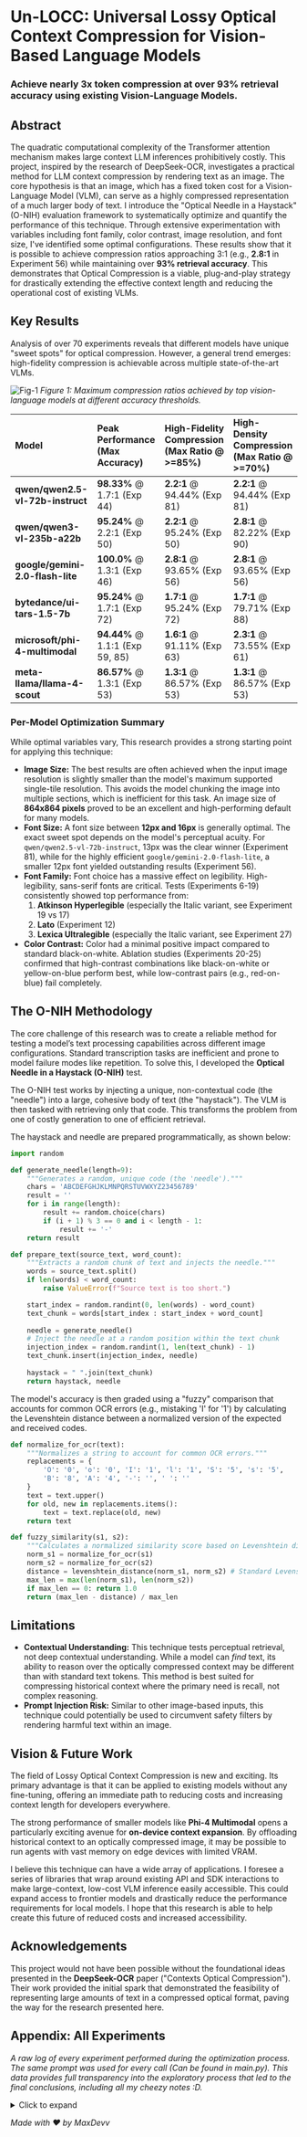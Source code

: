 # Un-LOCC: Universal Lossy Optical Context Compression for Vision-Based Language Models

### Achieve nearly 3x token compression at over 93% retrieval accuracy using existing Vision-Language Models.

## Abstract

The quadratic computational complexity of the Transformer attention mechanism makes large context LLM inferences prohibitively costly. This project, inspired by the research of DeepSeek-OCR, investigates a practical method for LLM context compression by rendering text as an image. The core hypothesis is that an image, which has a fixed token cost for a Vision-Language Model (VLM), can serve as a highly compressed representation of a much larger body of text. I introduce the "Optical Needle in a Haystack" (O-NIH) evaluation framework to systematically optimize and quantify the performance of this technique. Through extensive experimentation with variables including font family, color contrast, image resolution, and font size, I've identified some optimal configurations. These results show that it is possible to achieve compression ratios approaching 3:1 (e.g., **2.8:1** in Experiment 56) while maintaining over **93% retrieval accuracy**. This demonstrates that Optical Compression is a viable, plug-and-play strategy for drastically extending the effective context length and reducing the operational cost of existing VLMs.

## Key Results

Analysis of over 70 experiments reveals that different models have unique "sweet spots" for optical compression. However, a general trend emerges: high-fidelity compression is achievable across multiple state-of-the-art VLMs.


![Fig-1](fig-1.png)
_Figure 1: Maximum compression ratios achieved by top vision-language models at different accuracy thresholds._






| Model                             | Peak Performance<br/>(Max Accuracy) | High-Fidelity Compression<br/>(Max Ratio @ >=85%) | High-Density Compression<br/>(Max Ratio @ >=70%) |
| :-------------------------------- | :--------------------------------- | :----------------------------------------------- | :----------------------------------------------- |
| **qwen/qwen2.5-vl-72b-instruct**  | **98.33%** @ 1.7:1 (Exp 44)        | **2.2:1** @ 94.44% (Exp 81)                      | **2.2:1** @ 94.44% (Exp 81)                      |
| **qwen/qwen3-vl-235b-a22b**       | **95.24%** @ 2.2:1 (Exp 50)        | **2.2:1** @ 95.24% (Exp 50)                      | **2.8:1** @ 82.22% (Exp 90)                      |
| **google/gemini-2.0-flash-lite**  | **100.0%** @ 1.3:1 (Exp 46)        | **2.8:1** @ 93.65% (Exp 56)                      | **2.8:1** @ 93.65% (Exp 56)                      |
| **bytedance/ui-tars-1.5-7b**      | **95.24%** @ 1.7:1 (Exp 72)        | **1.7:1** @ 95.24% (Exp 72)                      | **1.7:1** @ 79.71% (Exp 88)                      |
| **microsoft/phi-4-multimodal**    | **94.44%** @ 1.1:1 (Exp 59, 85)    | **1.6:1** @ 91.11% (Exp 63)                      | **2.3:1** @ 73.55% (Exp 61)                      |
| **meta-llama/llama-4-scout**      | **86.57%** @ 1.3:1 (Exp 53)        | **1.3:1** @ 86.57% (Exp 53)                      | **1.3:1** @ 86.57% (Exp 53)                      |


### Per-Model Optimization Summary

While optimal variables vary, This research provides a strong starting point for applying this technique:

-   **Image Size:** The best results are often achieved when the input image resolution is slightly smaller than the model's maximum supported single-tile resolution. This avoids the model chunking the image into multiple sections, which is inefficient for this task. An image size of **864x864 pixels** proved to be an excellent and high-performing default for many models.
-   **Font Size:** A font size between **12px and 16px** is generally optimal. The exact sweet spot depends on the model's perceptual acuity. For `qwen/qwen2.5-vl-72b-instruct`, 13px was the clear winner (Experiment 81), while for the highly efficient `google/gemini-2.0-flash-lite`, a smaller 12px font yielded outstanding results (Experiment 56).
-   **Font Family:** Font choice has a massive effect on legibility. High-legibility, sans-serif fonts are critical. Tests (Experiments 6-19) consistently showed top performance from:
    1.  **Atkinson Hyperlegible** (especially the Italic variant, see Experiment 19 vs 17)
    2.  **Lato** (Experiment 12)
    3.  **Lexica Ultralegible** (especially the Italic variant, see Experiment 27)
-   **Color Contrast:** Color had a minimal positive impact compared to standard black-on-white. Ablation studies (Experiments 20-25) confirmed that high-contrast combinations like black-on-white or yellow-on-blue perform best, while low-contrast pairs (e.g., red-on-blue) fail completely.

## The O-NIH Methodology

The core challenge of this research was to create a reliable method for testing a model’s text processing capabilities across different image configurations. Standard transcription tasks are inefficient and prone to model failure modes like repetition. To solve this, I developed the **Optical Needle in a Haystack (O-NIH)** test.

The O-NIH test works by injecting a unique, non-contextual code (the "needle") into a large, cohesive body of text (the "haystack"). The VLM is then tasked with retrieving only that code. This transforms the problem from one of costly generation to one of efficient retrieval.

The haystack and needle are prepared programmatically, as shown below:

```python
import random

def generate_needle(length=9):
    """Generates a random, unique code (the 'needle')."""
    chars = 'ABCDEFGHJKLMNPQRSTUVWXYZ23456789'
    result = ''
    for i in range(length):
        result += random.choice(chars)
        if (i + 1) % 3 == 0 and i < length - 1:
            result += '-'
    return result

def prepare_text(source_text, word_count):
    """Extracts a random chunk of text and injects the needle."""
    words = source_text.split()
    if len(words) < word_count:
        raise ValueError(f"Source text is too short.")

    start_index = random.randint(0, len(words) - word_count)
    text_chunk = words[start_index : start_index + word_count]
    
    needle = generate_needle()
    # Inject the needle at a random position within the text chunk
    injection_index = random.randint(1, len(text_chunk) - 1)
    text_chunk.insert(injection_index, needle)
    
    haystack = " ".join(text_chunk)
    return haystack, needle
```

The model's accuracy is then graded using a "fuzzy" comparison that accounts for common OCR errors (e.g., mistaking 'I' for '1') by calculating the Levenshtein distance between a normalized version of the expected and received codes.

```python
def normalize_for_ocr(text):
    """Normalizes a string to account for common OCR errors."""
    replacements = {
        'O': '0', 'o': '0', 'I': '1', 'l': '1', 'S': '5', 's': '5',
        'B': '8', 'A': '4', '-': '', ' ': ''
    }
    text = text.upper()
    for old, new in replacements.items():
        text = text.replace(old, new)
    return text

def fuzzy_similarity(s1, s2):
    """Calculates a normalized similarity score based on Levenshtein distance."""
    norm_s1 = normalize_for_ocr(s1)
    norm_s2 = normalize_for_ocr(s2)
    distance = levenshtein_distance(norm_s1, norm_s2) # Standard Levenshtein implementation
    max_len = max(len(norm_s1), len(norm_s2))
    if max_len == 0: return 1.0
    return (max_len - distance) / max_len
```

## Limitations

-   **Contextual Understanding:** This technique tests perceptual retrieval, not deep contextual understanding. While a model can *find* text, its ability to reason over the optically compressed context may be different than with standard text tokens. This method is best suited for compressing historical context where the primary need is recall, not complex reasoning.
-   **Prompt Injection Risk:** Similar to other image-based inputs, this technique could potentially be used to circumvent safety filters by rendering harmful text within an image.

## Vision & Future Work

The field of Lossy Optical Context Compression is new and exciting. Its primary advantage is that it can be applied to existing models without any fine-tuning, offering an immediate path to reducing costs and increasing context length for developers everywhere.

The strong performance of smaller models like **Phi-4 Multimodal** opens a particularly exciting avenue for **on-device context expansion**. By offloading historical context to an optically compressed image, it may be possible to run agents with vast memory on edge devices with limited VRAM.

I believe this technique can have a wide array of applications. I foresee a series of libraries that wrap around existing API and SDK interactions to make large-context, low-cost VLM inference easily accessible. This could expand access to frontier models and drastically reduce the performance requirements for local models. I hope that this research is able to help create this future of reduced costs and increased accessibility.

## Acknowledgements

This project would not have been possible without the foundational ideas presented in the **DeepSeek-OCR** paper ("Contexts Optical Compression"). Their work provided the initial spark that demonstrated the feasibility of representing large amounts of text in a compressed optical format, paving the way for the research presented here.


## Appendix: All Experiments

*A raw log of every experiment performed during the optimization process. The same prompt was used for every call (Can be found in main.py). This data provides full transparency into the exploratory process that led to the final conclusions, including all my cheezy notes :D.*
<details>
  <summary>Click to expand</summary>

**Experiment 1:**
- Input:
    - Image: 768x768px, 317 Image Tokens, Consisting of 200 words ≈ 267 text tokens
    - Model: google/gemma-3-4b-it
    - Font: Verdana.ttf
- Results:
    - Token Compression Ratio: 0.8:1 Image Tokens -> Text Token
    - An average of 52.38% Accuracy Over 7 Trials

**Experiment 2:**
- Input:
    - Image: 768x768px, 869 Image Tokens, Consisting of 1000 words ≈ 1333 text tokens
    - Model: mistralai/mistral-small-3.1-24b-instruct
    - Font: Verdana.ttf
- Results:
    - Token Compression Ratio: 1.5:1 Image Tokens -> Text Token
    - An average of 80.95% Accuracy Over 7 Trials

**Experiment 3:**
- Input:
    - Image: 768x768px, 869 Image Tokens, Consisting of 5000 words ≈ 6667 text tokens
    - Model: mistralai/mistral-small-3.1-24b-instruct
    - Font: Verdana.ttf
- Results:
    - Token Compression Ratio: 7.7:1 Image Tokens -> Text Token
    - An average of 30.94% Accuracy Over 12 Trials

**Experiment 4:**
- Input:
    - Image: 1540x1540px, 2665 Image Tokens, Consisting of 5000 words ≈ 6667 text tokens
    - Model: qwen/qwen2.5-vl-72b-instruct
    - Font: Verdana.ttf
- Results:
    - Token Compression Ratio: 2.5:1 Image Tokens -> Text Token
    - An average of 36.89% Accuracy Over 25 Trials

**Experiment 5:**
- Input:
    - Image: 1024x1024px, 1439 Image Tokens, Consisting of 3000 words ≈ 4000 text tokens
    - Model: qwen/qwen2.5-vl-72b-instruct
    - Font: Verdana.ttf
- Results:
    - Token Compression Ratio: 2.8:1 Image Tokens -> Text Token
    - An average of 34.56% Accuracy Over 10 Trials

**Experiment 6:**
- Input:
    - Image: 324x324px, 214 Image Tokens, Consisting of 500 words ≈ 667 text tokens
    - Model: qwen/qwen2.5-vl-72b-instruct
    - Font: AtkinsonHyperlegible-Regular.ttf
- Results:
    - Token Compression Ratio: 3.1:1 Image Tokens -> Text Token
    - An average of 40.17% Accuracy Over 13 Trials

**Experiment 7:**
- Input:
    - Image: 324x324px, 214 Image Tokens, Consisting of 500 words ≈ 667 text tokens
    - Model: qwen/qwen2.5-vl-72b-instruct
    - Font: AtkinsonHyperlegible-Italic.ttf
- Results:
    - Token Compression Ratio: 3.1:1 Image Tokens -> Text Token
    - An average of 44.61% Accuracy Over 20 Trials

**Experiment 8:**
- Input:
    - Image: 324x324px, 214 Image Tokens, Consisting of 500 words ≈ 667 text tokens
    - Model: qwen/qwen2.5-vl-72b-instruct
    - Font: AtkinsonHyperlegible-BoldItalic.ttf
- Results:
    - Token Compression Ratio: 3.1:1 Image Tokens -> Text Token
    - An average of 24.44% Accuracy Over 10 Trials

**Experiment 9:**
- Input:
    - Image: 324x324px, 214 Image Tokens, Consisting of 500 words ≈ 667 text tokens
    - Model: qwen/qwen2.5-vl-72b-instruct
    - Font: Inter-Italic-VariableFont_opsz,wght.ttf
- Results:
    - Token Compression Ratio: 3.1:1 Image Tokens -> Text Token
    - An average of 26.45% Accuracy Over 10 Trials

**Experiment 10:**
- Input:
    - Image: 324x324px, 214 Image Tokens, Consisting of 500 words ≈ 667 text tokens
    - Model: qwen/qwen2.5-vl-72b-instruct
    - Font: NotoSans-VariableFont_wdth,wght.ttf
- Results:
    - Token Compression Ratio: 3.1:1 Image Tokens -> Text Token
    - An average of 5.55% Accuracy Over 10 Trials

**Experiment 11:**
- Input:
    - Image: 324x324px, 214 Image Tokens, Consisting of 500 words ≈ 667 text tokens
    - Model: qwen/qwen2.5-vl-72b-instruct
    - Font: NotoSans-Regular.ttf
- Results:
    - Token Compression Ratio: 3.1:1 Image Tokens -> Text Token
    - An average of 4.44% Accuracy Over 10 Trials

**Experiment 12:**
- Input:
    - Image: 324x324px, 214 Image Tokens, Consisting of 500 words ≈ 667 text tokens
    - Model: qwen/qwen2.5-vl-72b-instruct
    - Font: Lato-Regular.ttf
- Results:
    - Token Compression Ratio: 3.1:1 Image Tokens -> Text Token
    - An average of 47.78% Accuracy Over 10 Trials

**Experiment 13:**
- Input:
    - Image: 324x324px, 214 Image Tokens, Consisting of 500 words ≈ 667 text tokens
    - Model: qwen/qwen2.5-vl-72b-instruct
    - Font: Lato-LightItalic.ttf
- Results:
    - Token Compression Ratio: 3.1:1 Image Tokens -> Text Token
    - An average of 20.0% Accuracy Over 10 Trials

**Experiment 14:**
- Input:
    - Image: 324x324px, 214 Image Tokens, Consisting of 500 words ≈ 667 text tokens
    - Model: qwen/qwen2.5-vl-72b-instruct
    - Font: Lato-Italic.ttf
- Results:
    - Token Compression Ratio: 3.1:1 Image Tokens -> Text Token
    - An average of 31.11% Accuracy Over 10 Trials

**Experiment 15:**
- Input:
    - Image: 324x324px, 214 Image Tokens, Consisting of 500 words ≈ 667 text tokens
    - Model: qwen/qwen2.5-vl-72b-instruct
    - Font: Roboto-Regular.ttf
- Results:
    - Token Compression Ratio: 3.1:1 Image Tokens -> Text Token
    - An average of 9.51% Accuracy Over 10 Trials

**Experiment 16:**
- Input:
    - Image: 324x324px, 214 Image Tokens, Consisting of 500 words ≈ 667 text tokens
    - Model: qwen/qwen2.5-vl-72b-instruct
    - Font: Lato-Regular.ttf
- Results:
    - Token Compression Ratio: 3.1:1 Image Tokens -> Text Token
    - An average of 35.42% Accuracy Over 16 Trials
- Notes:
    - "{exp[0][-2]}" 

**Experiment 17:**
- Input:
    - Image: 324x324px, 214 Image Tokens, Consisting of 500 words ≈ 667 text tokens
    - Model: qwen/qwen2.5-vl-72b-instruct
    - Font: AtkinsonHyperlegible-Regular.ttf
- Results:
    - Token Compression Ratio: 3.1:1 Image Tokens -> Text Token
    - An average of 23.61% Accuracy Over 16 Trials
- Notes:
    - "{exp[0][-2]}" 

**Experiment 18:**
- Input:
    - Image: 324x324px, 214 Image Tokens, Consisting of 500 words ≈ 667 text tokens
    - Model: qwen/qwen2.5-vl-72b-instruct
    - Font: Lato-Regular.ttf
- Results:
    - Token Compression Ratio: 3.1:1 Image Tokens -> Text Token
    - An average of 20.11% Accuracy Over 30 Trials
- Notes:
    - "{exp[0][-2]}" 

**Experiment 19:**
- Input:
    - Image: 324x324px, 214 Image Tokens, Consisting of 500 words ≈ 667 text tokens
    - Model: qwen/qwen2.5-vl-72b-instruct
    - Font: AtkinsonHyperlegible-Italic.ttf
- Results:
    - Token Compression Ratio: 3.1:1 Image Tokens -> Text Token
    - An average of 30.91% Accuracy Over 69 Trials
- Notes:
    - "{exp[0][-2]}" 

**Experiment 20:**
- Input:
    - Image: 324x324px, 214 Image Tokens, Consisting of 500 words ≈ 667 text tokens
    - Model: qwen/qwen2.5-vl-72b-instruct
    - Font: Roboto-Regular.ttf
- Results:
    - Token Compression Ratio: 3.1:1 Image Tokens -> Text Token
    - An average of 15.56% Accuracy Over 10 Trials
- Notes:
    - "{exp[0][-2]}" 

**Experiment 21:**
- Input:
    - Image: 324x324px, 214 Image Tokens, Consisting of 500 words ≈ 667 text tokens
    - Model: qwen/qwen2.5-vl-72b-instruct
    - Font: AtkinsonHyperlegible-Italic.ttf
- Results:
    - Token Compression Ratio: 3.1:1 Image Tokens -> Text Token
    - An average of 24.45% Accuracy Over 10 Trials
- Notes:
    - "{exp[0][-2]}" 

**Experiment 22:**
- Input:
    - Image: 324x324px, 214 Image Tokens, Consisting of 500 words ≈ 667 text tokens
    - Model: qwen/qwen2.5-vl-72b-instruct
    - Font: AtkinsonHyperlegible-Italic.ttf
- Results:
    - Token Compression Ratio: 3.1:1 Image Tokens -> Text Token
    - An average of 5.55% Accuracy Over 10 Trials
- Notes:
    - "{exp[0][-2]}" 

**Experiment 23:**
- Input:
    - Image: 324x324px, 214 Image Tokens, Consisting of 500 words ≈ 667 text tokens
    - Model: qwen/qwen2.5-vl-72b-instruct
    - Font: AtkinsonHyperlegible-Italic.ttf
- Results:
    - Token Compression Ratio: 3.1:1 Image Tokens -> Text Token
    - An average of 5.55% Accuracy Over 10 Trials
- Notes:
    - "{exp[0][-2]}" 

**Experiment 24:**
- Input:
    - Image: 324x324px, 214 Image Tokens, Consisting of 500 words ≈ 667 text tokens
    - Model: qwen/qwen2.5-vl-72b-instruct
    - Font: AtkinsonHyperlegible-Italic.ttf
- Results:
    - Token Compression Ratio: 3.1:1 Image Tokens -> Text Token
    - An average of 20.0% Accuracy Over 25 Trials
- Notes:
    - "{exp[0][-2]}" 

**Experiment 25:**
- Input:
    - Image: 324x324px, 214 Image Tokens, Consisting of 500 words ≈ 667 text tokens
    - Model: qwen/qwen2.5-vl-72b-instruct
    - Font: AtkinsonHyperlegible-Italic.ttf
- Results:
    - Token Compression Ratio: 3.1:1 Image Tokens -> Text Token
    - An average of 13.16% Accuracy Over 10 Trials
- Notes:
    - "{exp[0][-2]}" 

**Experiment 26:**
- Input:
    - Image: 324x324px, 214 Image Tokens, Consisting of 500 words ≈ 667 text tokens
    - Model: qwen/qwen2.5-vl-72b-instruct
    - Font: LexicaUltralegible-Regular.ttf
- Results:
    - Token Compression Ratio: 3.1:1 Image Tokens -> Text Token
    - An average of 22.96% Accuracy Over 15 Trials
- Notes:
    - "{exp[0][-2]}" 

**Experiment 27:**
- Input:
    - Image: 324x324px, 214 Image Tokens, Consisting of 500 words ≈ 667 text tokens
    - Model: qwen/qwen2.5-vl-72b-instruct
    - Font: LexicaUltralegible-Italic.ttf
- Results:
    - Token Compression Ratio: 3.1:1 Image Tokens -> Text Token
    - An average of 43.85% Accuracy Over 15 Trials
- Notes:
    - "{exp[0][-2]}" 

**Experiment 28:**
- Input:
    - Image: 324x324px, 214 Image Tokens, Consisting of 500 words ≈ 667 text tokens
    - Model: qwen/qwen2.5-vl-72b-instruct
    - Font: LexicaUltralegible-Italic.ttf
- Results:
    - Token Compression Ratio: 3.1:1 Image Tokens -> Text Token
    - An average of 34.47% Accuracy Over 39 Trials
- Notes:
    - "{exp[0][-2]}" 

**Experiment 29:**
- Input:
    - Image: 700x700px, 695 Image Tokens, Consisting of 1000 words ≈ 1333 text tokens
    - Model: qwen/qwen2.5-vl-72b-instruct
    - Font: AtkinsonHyperlegible-Italic.ttf
- Results:
    - Token Compression Ratio: 1.9:1 Image Tokens -> Text Token
    - An average of 77.71% Accuracy Over 15 Trials

**Experiment 30:**
- Input:
    - Image: 700x700px, 695 Image Tokens, Consisting of 1200 words ≈ 1600 text tokens
    - Model: qwen/qwen2.5-vl-72b-instruct
    - Font: AtkinsonHyperlegible-Italic.ttf
- Results:
    - Token Compression Ratio: 2.3:1 Image Tokens -> Text Token
    - An average of 51.85% Accuracy Over 15 Trials
- Notes:
    - "{exp[0][-2]}" 

**Experiment 31:**
- Input:
    - Image: 700x14px, 1597 Image Tokens, Consisting of 40 words ≈ 53 text tokens
    - Model: qwen/qwen2.5-vl-72b-instruct
    - Font: AtkinsonHyperlegible-Italic.ttf
- Results:
    - Token Compression Ratio: 0.0:1 Image Tokens -> Text Token
    - An average of 0.0% Accuracy Over 8 Trials
- Notes:
    - "{exp[0][-2]}" 

**Experiment 32:**
- Input:
    - Image: 400x400px, 266 Image Tokens, Consisting of 400 words ≈ 533 text tokens
    - Model: qwen/qwen2.5-vl-72b-instruct
    - Font: AtkinsonHyperlegible-Italic.ttf
- Results:
    - Token Compression Ratio: 2.0:1 Image Tokens -> Text Token
    - An average of 80.93% Accuracy Over 15 Trials
- Notes:
    - "{exp[0][-2]}" 

**Experiment 33:**
- Input:
    - Image: 1000x1000px, 1366 Image Tokens, Consisting of 1250 words ≈ 1667 text tokens
    - Model: qwen/qwen2.5-vl-72b-instruct
    - Font: AtkinsonHyperlegible-Italic.ttf
- Results:
    - Token Compression Ratio: 1.2:1 Image Tokens -> Text Token
    - An average of 97.04% Accuracy Over 15 Trials
- Notes:
    - "{exp[0][-2]}" 

**Experiment 34:**
- Input:
    - Image: 1000x1000px, 1366 Image Tokens, Consisting of 1400 words ≈ 1867 text tokens
    - Model: qwen/qwen2.5-vl-72b-instruct
    - Font: AtkinsonHyperlegible-Italic.ttf
- Results:
    - Token Compression Ratio: 1.4:1 Image Tokens -> Text Token
    - An average of 99.26% Accuracy Over 15 Trials
- Notes:
    - "{exp[0][-2]}" 

**Experiment 35:**
- Input:
    - Image: 1000x1000px, 1366 Image Tokens, Consisting of 1800 words ≈ 2400 text tokens
    - Model: qwen/qwen2.5-vl-72b-instruct
    - Font: AtkinsonHyperlegible-Italic.ttf
- Results:
    - Token Compression Ratio: 1.8:1 Image Tokens -> Text Token
    - An average of 96.3% Accuracy Over 15 Trials
- Notes:
    - "{exp[0][-2]}" 

**Experiment 36:**
- Input:
    - Image: 1000x1000px, 1366 Image Tokens, Consisting of 2500 words ≈ 3333 text tokens
    - Model: qwen/qwen2.5-vl-72b-instruct
    - Font: AtkinsonHyperlegible-Italic.ttf
- Results:
    - Token Compression Ratio: 2.4:1 Image Tokens -> Text Token
    - An average of 66.67% Accuracy Over 15 Trials
- Notes:
    - "{exp[0][-2]}" 

**Experiment 37:**
- Input:
    - Image: 1500x1500px, 2986 Image Tokens, Consisting of 5000 words ≈ 6667 text tokens
    - Model: qwen/qwen2.5-vl-72b-instruct
    - Font: AtkinsonHyperlegible-Italic.ttf
- Results:
    - Token Compression Ratio: 2.2:1 Image Tokens -> Text Token
    - An average of 62.22% Accuracy Over 15 Trials

**Experiment 38:**
- Input:
    - Image: 1500x1500px, 2671 Image Tokens, Consisting of 4000 words ≈ 5333 text tokens
    - Model: qwen/qwen2.5-vl-72b-instruct
    - Font: AtkinsonHyperlegible-Italic.ttf
- Results:
    - Token Compression Ratio: 2.0:1 Image Tokens -> Text Token
    - An average of 78.52% Accuracy Over 15 Trials

**Experiment 39:**
- Input:
    - Image: 1500x1500px, 2671 Image Tokens, Consisting of 3500 words ≈ 4667 text tokens
    - Model: qwen/qwen2.5-vl-72b-instruct
    - Font: AtkinsonHyperlegible-Italic.ttf
- Results:
    - Token Compression Ratio: 1.7:1 Image Tokens -> Text Token
    - An average of 98.52% Accuracy Over 15 Trials

**Experiment 40:**
- Input:
    - Image: 858x855px, 1031 Image Tokens, Consisting of 1550 words ≈ 2067 text tokens
    - Model: qwen/qwen2.5-vl-72b-instruct
    - Font: AtkinsonHyperlegible-Italic.ttf
- Results:
    - Token Compression Ratio: 2.0:1 Image Tokens -> Text Token
    - An average of 79.26% Accuracy Over 15 Trials

**Experiment 41:**
- Input:
    - Image: 858x855px, 1031 Image Tokens, Consisting of 1750 words ≈ 2333 text tokens
    - Model: qwen/qwen2.5-vl-72b-instruct
    - Font: AtkinsonHyperlegible-Italic.ttf
- Results:
    - Token Compression Ratio: 2.3:1 Image Tokens -> Text Token
    - An average of 75.56% Accuracy Over 15 Trials

**Experiment 42:**
- Input:
    - Image: 858x855px, 1031 Image Tokens, Consisting of 1400 words ≈ 1867 text tokens
    - Model: qwen/qwen2.5-vl-72b-instruct
    - Font: AtkinsonHyperlegible-Italic.ttf
- Results:
    - Token Compression Ratio: 1.8:1 Image Tokens -> Text Token
    - An average of 79.26% Accuracy Over 15 Trials

**Experiment 43:**
- Input:
    - Image: 864x864px, 1031 Image Tokens, Consisting of 1654 words ≈ 2205 text tokens
    - Model: qwen/qwen2.5-vl-72b-instruct
    - Font: AtkinsonHyperlegible-Regular.ttf@14px
- Results:
    - Token Compression Ratio: 2.1:1 Image Tokens -> Text Token
    - An average of 75.87% Accuracy Over 35 Trials
- Notes:
    - "{exp[0][-2]}" 

**Experiment 44:**
- Input:
    - Image: 864x864px, 1031 Image Tokens, Consisting of 1322 words ≈ 1763 text tokens
    - Model: qwen/qwen2.5-vl-72b-instruct
    - Font: AtkinsonHyperlegible-Regular.ttf@15px
- Results:
    - Token Compression Ratio: 1.7:1 Image Tokens -> Text Token
    - An average of 98.33% Accuracy Over 20 Trials
- Notes:
    - "{exp[0][-2]}" 

**Experiment 45:**
- Input:
    - Image: 864x864px, 1339 Image Tokens, Consisting of 1654 words ≈ 2205 text tokens
    - Model: google/gemini-2.5-flash-lite
    - Font: AtkinsonHyperlegible-Regular.ttf@14px
- Results:
    - Token Compression Ratio: 1.6:1 Image Tokens -> Text Token
    - An average of 88.15% Accuracy Over 15 Trials
- Notes:
    - "{exp[0][-2]}" 

**Experiment 46:**
- Input:
    - Image: 864x864px, 1339 Image Tokens, Consisting of 1322 words ≈ 1763 text tokens
    - Model: google/gemini-2.5-flash-lite
    - Font: AtkinsonHyperlegible-Regular.ttf@15px
- Results:
    - Token Compression Ratio: 1.3:1 Image Tokens -> Text Token
    - An average of 100.0% Accuracy Over 15 Trials
- Notes:
    - "{exp[0][-2]}" 

**Experiment 47:**
- Input:
    - Image: 864x864px, 1031 Image Tokens, Consisting of 1654 words ≈ 2205 text tokens
    - Model: qwen/qwen2.5-vl-32b-instruct
    - Font: AtkinsonHyperlegible-Regular.ttf@14px
- Results:
    - Token Compression Ratio: 2.1:1 Image Tokens -> Text Token
    - An average of 54.29% Accuracy Over 15 Trials
- Notes:
    - "{exp[0][-2]}" 

**Experiment 48:**
- Input:
    - Image: 864x864px, 1031 Image Tokens, Consisting of 1322 words ≈ 1763 text tokens
    - Model: qwen/qwen2.5-vl-32b-instruct
    - Font: AtkinsonHyperlegible-Regular.ttf@15px
- Results:
    - Token Compression Ratio: 1.7:1 Image Tokens -> Text Token
    - An average of 84.07% Accuracy Over 15 Trials
- Notes:
    - "{exp[0][-2]}" 

**Experiment 49:**
- Input:
    - Image: 864x864px, 788 Image Tokens, Consisting of 1654 words ≈ 2205 text tokens
    - Model: qwen/qwen3-vl-235b-a22b-instruct
    - Font: AtkinsonHyperlegible-Regular.ttf@14px
- Results:
    - Token Compression Ratio: 2.8:1 Image Tokens -> Text Token
    - An average of 67.7% Accuracy Over 15 Trials
- Notes:
    - "{exp[0][-2]}" 

**Experiment 50:**
- Input:
    - Image: 864x864px, 788 Image Tokens, Consisting of 1322 words ≈ 1763 text tokens
    - Model: qwen/qwen3-vl-235b-a22b-instruct
    - Font: AtkinsonHyperlegible-Regular.ttf@15px
- Results:
    - Token Compression Ratio: 2.2:1 Image Tokens -> Text Token
    - An average of 95.24% Accuracy Over 14 Trials
- Notes:
    - "{exp[0][-2]}" 

**Experiment 51:**
- Input:
    - Image: 336x336px, 206 Image Tokens, Consisting of 205 words ≈ 273 text tokens
    - Model: meta-llama/llama-4-scout
    - Font: AtkinsonHyperlegible-Regular.ttf@14px
- Results:
    - Token Compression Ratio: 1.3:1 Image Tokens -> Text Token
    - An average of 79.17% Accuracy Over 8 Trials
- Notes:
    - "{exp[0][-2]}" 

**Experiment 52:**
- Input:
    - Image: 336x336px, 207 Image Tokens, Consisting of 205 words ≈ 273 text tokens
    - Model: meta-llama/llama-4-scout
    - Font: AtkinsonHyperlegible-Regular.ttf@14px
- Results:
    - Token Compression Ratio: 1.3:1 Image Tokens -> Text Token
    - An average of 58.92% Accuracy Over 7 Trials
- Notes:
    - "{exp[0][-2]}" 

**Experiment 53:**
- Input:
    - Image: 336x336px, 207 Image Tokens, Consisting of 205 words ≈ 273 text tokens
    - Model: meta-llama/llama-4-scout
    - Font: AtkinsonHyperlegible-Regular.ttf@14px
- Results:
    - Token Compression Ratio: 1.3:1 Image Tokens -> Text Token
    - An average of 86.57% Accuracy Over 15 Trials
- Notes:
    - "{exp[0][-2]}" 

**Experiment 54:**
- Input:
    - Image: 1024x1024px, 1339 Image Tokens, Consisting of 2225 words ≈ 2967 text tokens
    - Model: google/gemini-2.0-flash-lite-001
    - Font: AtkinsonHyperlegible-Regular.ttf@14px
- Results:
    - Token Compression Ratio: 2.2:1 Image Tokens -> Text Token
    - An average of 61.9% Accuracy Over 7 Trials
- Notes:
    - "{exp[0][-2]}" 

**Experiment 55:**
- Input:
    - Image: 1024x1024px, 1339 Image Tokens, Consisting of 2396 words ≈ 3195 text tokens
    - Model: google/gemini-2.0-flash-lite-001
    - Font: AtkinsonHyperlegible-Regular.ttf@13px
- Results:
    - Token Compression Ratio: 2.4:1 Image Tokens -> Text Token
    - An average of 85.71% Accuracy Over 7 Trials
- Notes:
    - "{exp[0][-2]}" 

**Experiment 56:**
- Input:
    - Image: 1024x1024px, 1339 Image Tokens, Consisting of 2813 words ≈ 3751 text tokens
    - Model: google/gemini-2.0-flash-lite-001
    - Font: AtkinsonHyperlegible-Regular.ttf@12px
- Results:
    - Token Compression Ratio: 2.8:1 Image Tokens -> Text Token
    - An average of 93.65% Accuracy Over 7 Trials
- Notes:
    - "{exp[0][-2]}" 

**Experiment 57:**
- Input:
    - Image: 1024x1024px, 1339 Image Tokens, Consisting of 4145 words ≈ 5527 text tokens
    - Model: google/gemini-2.0-flash-lite-001
    - Font: AtkinsonHyperlegible-Regular.ttf@10px
- Results:
    - Token Compression Ratio: 4.1:1 Image Tokens -> Text Token
    - An average of 30.16% Accuracy Over 7 Trials
- Notes:
    - "{exp[0][-2]}" 

**Experiment 58:**
- Input:
    - Image: 1024x1024px, 1339 Image Tokens, Consisting of 3372 words ≈ 4496 text tokens
    - Model: google/gemini-2.0-flash-lite-001
    - Font: AtkinsonHyperlegible-Regular.ttf@11px
- Results:
    - Token Compression Ratio: 3.4:1 Image Tokens -> Text Token
    - An average of 25.4% Accuracy Over 7 Trials
- Notes:
    - "{exp[0][-2]}" 

**Experiment 59:**
- Input:
    - Image: 448x448px, 317 Image Tokens, Consisting of 271 words ≈ 361 text tokens
    - Model: microsoft/phi-4-multimodal-instruct
    - Font: AtkinsonHyperlegible-Regular.ttf@15px
- Results:
    - Token Compression Ratio: 1.1:1 Image Tokens -> Text Token
    - An average of 94.44% Accuracy Over 10 Trials
- Notes:
    - "{exp[0][-2]}" 

**Experiment 60:**
- Input:
    - Image: 448x448px, 317 Image Tokens, Consisting of 350 words ≈ 467 text tokens
    - Model: microsoft/phi-4-multimodal-instruct
    - Font: AtkinsonHyperlegible-Regular.ttf@14px
- Results:
    - Token Compression Ratio: 1.5:1 Image Tokens -> Text Token
    - An average of 91.11% Accuracy Over 10 Trials
- Notes:
    - "{exp[0][-2]}" 

**Experiment 61:**
- Input:
    - Image: 448x448px, 317 Image Tokens, Consisting of 538 words ≈ 717 text tokens
    - Model: microsoft/phi-4-multimodal-instruct
    - Font: AtkinsonHyperlegible-Regular.ttf@11px
- Results:
    - Token Compression Ratio: 2.3:1 Image Tokens -> Text Token
    - An average of 73.55% Accuracy Over 21 Trials
- Notes:
    - "{exp[0][-2]}" 

**Experiment 62:**
- Input:
    - Image: 448x448px, 317 Image Tokens, Consisting of 458 words ≈ 611 text tokens
    - Model: microsoft/phi-4-multimodal-instruct
    - Font: AtkinsonHyperlegible-Regular.ttf@12px
- Results:
    - Token Compression Ratio: 1.9:1 Image Tokens -> Text Token
    - An average of 65.93% Accuracy Over 15 Trials
- Notes:
    - "{exp[0][-2]}" 

**Experiment 63:**
- Input:
    - Image: 448x448px, 317 Image Tokens, Consisting of 377 words ≈ 503 text tokens
    - Model: microsoft/phi-4-multimodal-instruct
    - Font: AtkinsonHyperlegible-Regular.ttf@13px
- Results:
    - Token Compression Ratio: 1.6:1 Image Tokens -> Text Token
    - An average of 91.11% Accuracy Over 15 Trials
- Notes:
    - "{exp[0][-2]}" 

**Experiment 64:**
- Input:
    - Image: 1024x1024px, 1593 Image Tokens, Consisting of 1783 words ≈ 2377 text tokens
    - Model: openai/gpt-5-nano
    - Font: AtkinsonHyperlegible-Regular.ttf@15px
- Results:
    - Token Compression Ratio: 1.5:1 Image Tokens -> Text Token
    - An average of 1.59% Accuracy Over 7 Trials
- Notes:
    - "{exp[0][-2]}" 

**Experiment 65:**
- Input:
    - Image: 512x512px, 441 Image Tokens, Consisting of 366 words ≈ 488 text tokens
    - Model: openai/gpt-5-nano
    - Font: AtkinsonHyperlegible-Regular.ttf@15px
- Results:
    - Token Compression Ratio: 1.1:1 Image Tokens -> Text Token
    - An average of 15.87% Accuracy Over 7 Trials
- Notes:
    - "{exp[0][-2]}" 

**Experiment 66:**
- Input:
    - Image: 512x512px, 441 Image Tokens, Consisting of 208 words ≈ 277 text tokens
    - Model: openai/gpt-5-nano
    - Font: AtkinsonHyperlegible-Regular.ttf@20px
- Results:
    - Token Compression Ratio: 0.6:1 Image Tokens -> Text Token
    - An average of 4.76% Accuracy Over 7 Trials
- Notes:
    - "{exp[0][-2]}" 

**Experiment 67:**
- Input:
    - Image: 512x512px, 441 Image Tokens, Consisting of 366 words ≈ 488 text tokens
    - Model: openai/gpt-5-nano
    - Font: AtkinsonHyperlegible-Regular.ttf@15px
- Results:
    - Token Compression Ratio: 1.1:1 Image Tokens -> Text Token
    - An average of 65.08% Accuracy Over 7 Trials
- Notes:
    - "{exp[0][-2]}" 

**Experiment 68:**
- Input:
    - Image: 1540x1540px, 3689 Image Tokens, Consisting of 4140 words ≈ 5520 text tokens
    - Model: mistralai/mistral-small-3.2-24b-instruct
    - Font: AtkinsonHyperlegible-Regular.ttf@15px
- Results:
    - Token Compression Ratio: 1.5:1 Image Tokens -> Text Token
    - An average of 33.76% Accuracy Over 7 Trials
- Notes:
    - "{exp[0][-2]}" 

**Experiment 69:**
- Input:
    - Image: 864x864px, 1601 Image Tokens, Consisting of 1208 words ≈ 1611 text tokens
    - Model: mistralai/mistral-small-3.2-24b-instruct
    - Font: AtkinsonHyperlegible-Regular.ttf@15px
- Results:
    - Token Compression Ratio: 1.0:1 Image Tokens -> Text Token
    - An average of 40.08% Accuracy Over 7 Trials
- Notes:
    - "{exp[0][-2]}" 

**Experiment 70:**
- Input:
    - Image: 256x256px, 719 Image Tokens, Consisting of 77 words ≈ 103 text tokens
    - Model: mistralai/mistral-small-3.2-24b-instruct
    - Font: AtkinsonHyperlegible-Regular.ttf@15px
- Results:
    - Token Compression Ratio: 0.1:1 Image Tokens -> Text Token
    - An average of 96.83% Accuracy Over 7 Trials
- Notes:
    - "{exp[0][-2]}" 

**Experiment 71:**
- Input:
    - Image: 480x480px, 951 Image Tokens, Consisting of 316 words ≈ 421 text tokens
    - Model: mistralai/mistral-small-3.2-24b-instruct
    - Font: AtkinsonHyperlegible-Regular.ttf@15px
- Results:
    - Token Compression Ratio: 0.4:1 Image Tokens -> Text Token
    - An average of 57.14% Accuracy Over 7 Trials
- Notes:
    - "{exp[0][-2]}" 

**Experiment 72:**
- Input:
    - Image: 1920x1080px, 2761 Image Tokens, Consisting of 3576 words ≈ 4768 text tokens
    - Model: bytedance/ui-tars-1.5-7b
    - Font: AtkinsonHyperlegible-Regular.ttf@15px
- Results:
    - Token Compression Ratio: 1.7:1 Image Tokens -> Text Token
    - An average of 95.24% Accuracy Over 7 Trials
- Notes:
    - "{exp[0][-2]}" 

**Experiment 73:**
- Input:
    - Image: 1080x1080px, 1591 Image Tokens, Consisting of 3794 words ≈ 5059 text tokens
    - Model: bytedance/ui-tars-1.5-7b
    - Font: AtkinsonHyperlegible-Regular.ttf@11px
- Results:
    - Token Compression Ratio: 3.2:1 Image Tokens -> Text Token
    - An average of 21.03% Accuracy Over 7 Trials
- Notes:
    - "{exp[0][-2]}" 

**Experiment 74:**
- Input:
    - Image: 1240x1240px, 2006 Image Tokens, Consisting of 3547 words ≈ 4729 text tokens
    - Model: bytedance/ui-tars-1.5-7b
    - Font: AtkinsonHyperlegible-Regular.ttf@13px
- Results:
    - Token Compression Ratio: 2.4:1 Image Tokens -> Text Token
    - An average of 37.65% Accuracy Over 7 Trials
- Notes:
    - "{exp[0][-2]}" 

**Experiment 75:**
- Input:
    - Image: 1080x1080px, 1591 Image Tokens, Consisting of 2466 words ≈ 3288 text tokens
    - Model: bytedance/ui-tars-1.5-7b
    - Font: AtkinsonHyperlegible-Regular.ttf@14px
- Results:
    - Token Compression Ratio: 2.1:1 Image Tokens -> Text Token
    - An average of 33.49% Accuracy Over 7 Trials
- Notes:
    - "{exp[0][-2]}" 

**Experiment 76:**
- Input:
    - Image: 1920x1080px, 2761 Image Tokens, Consisting of 4891 words ≈ 6521 text tokens
    - Model: bytedance/ui-tars-1.5-7b
    - Font: AtkinsonHyperlegible-Regular.ttf@13px
- Results:
    - Token Compression Ratio: 2.4:1 Image Tokens -> Text Token
    - An average of 30.0% Accuracy Over 7 Trials
- Notes:
    - "{exp[0][-2]}" 

**Experiment 77:**
- Input:
    - Image: 1920x1080px, 2761 Image Tokens, Consisting of 4503 words ≈ 6004 text tokens
    - Model: bytedance/ui-tars-1.5-7b
    - Font: AtkinsonHyperlegible-Regular.ttf@14px
- Results:
    - Token Compression Ratio: 2.2:1 Image Tokens -> Text Token
    - An average of 45.01% Accuracy Over 7 Trials
- Notes:
    - "{exp[0][-2]}" 

**Experiment 78:**
- Input:
    - Image: 1920x1080px, 2761 Image Tokens, Consisting of 3576 words ≈ 4768 text tokens
    - Model: bytedance/ui-tars-1.5-7b
    - Font: AtkinsonHyperlegible-Regular.ttf@15px
- Results:
    - Token Compression Ratio: 1.7:1 Image Tokens -> Text Token
    - An average of 73.36% Accuracy Over 10 Trials
- Notes:
    - "{exp[0][-2]}" 

**Experiment 79:**
- Input:
    - Image: 864x864px, 1031 Image Tokens, Consisting of 1208 words ≈ 1611 text tokens
    - Model: qwen/qwen2.5-vl-72b-instruct
    - Font: AtkinsonHyperlegible-Regular.ttf@15px
- Results:
    - Token Compression Ratio: 1.6:1 Image Tokens -> Text Token
    - An average of 95.56% Accuracy Over 10 Trials

**Experiment 80:**
- Input:
    - Image: 864x864px, 1031 Image Tokens, Consisting of 1530 words ≈ 2040 text tokens
    - Model: qwen/qwen2.5-vl-72b-instruct
    - Font: AtkinsonHyperlegible-Regular.ttf@14px
- Results:
    - Token Compression Ratio: 2.0:1 Image Tokens -> Text Token
    - An average of 78.89% Accuracy Over 10 Trials

**Experiment 81:**
- Input:
    - Image: 864x864px, 1031 Image Tokens, Consisting of 1674 words ≈ 2232 text tokens
    - Model: qwen/qwen2.5-vl-72b-instruct
    - Font: AtkinsonHyperlegible-Regular.ttf@13px
- Results:
    - Token Compression Ratio: 2.2:1 Image Tokens -> Text Token
    - An average of 94.44% Accuracy Over 10 Trials

**Experiment 82:**
- Input:
    - Image: 1024x1024px, 1339 Image Tokens, Consisting of 2396 words ≈ 3195 text tokens
    - Model: google/gemini-2.0-flash-lite-001
    - Font: AtkinsonHyperlegible-Regular.ttf@13px
- Results:
    - Token Compression Ratio: 2.4:1 Image Tokens -> Text Token
    - An average of 83.33% Accuracy Over 10 Trials

**Experiment 83:**
- Input:
    - Image: 1024x1024px, 1339 Image Tokens, Consisting of 2813 words ≈ 3751 text tokens
    - Model: google/gemini-2.0-flash-lite-001
    - Font: AtkinsonHyperlegible-Regular.ttf@12px
- Results:
    - Token Compression Ratio: 2.8:1 Image Tokens -> Text Token
    - An average of 87.78% Accuracy Over 10 Trials

**Experiment 84:**
- Input:
    - Image: 1024x1024px, 1339 Image Tokens, Consisting of 3372 words ≈ 4496 text tokens
    - Model: google/gemini-2.0-flash-lite-001
    - Font: AtkinsonHyperlegible-Regular.ttf@11px
- Results:
    - Token Compression Ratio: 3.4:1 Image Tokens -> Text Token
    - An average of 36.67% Accuracy Over 10 Trials

**Experiment 85:**
- Input:
    - Image: 448x448px, 317 Image Tokens, Consisting of 271 words ≈ 361 text tokens
    - Model: microsoft/phi-4-multimodal-instruct
    - Font: AtkinsonHyperlegible-Regular.ttf@15px
- Results:
    - Token Compression Ratio: 1.1:1 Image Tokens -> Text Token
    - An average of 94.44% Accuracy Over 10 Trials

**Experiment 86:**
- Input:
    - Image: 448x448px, 317 Image Tokens, Consisting of 377 words ≈ 503 text tokens
    - Model: microsoft/phi-4-multimodal-instruct
    - Font: AtkinsonHyperlegible-Regular.ttf@13px
- Results:
    - Token Compression Ratio: 1.6:1 Image Tokens -> Text Token
    - An average of 87.78% Accuracy Over 10 Trials

**Experiment 87:**
- Input:
    - Image: 448x448px, 317 Image Tokens, Consisting of 538 words ≈ 717 text tokens
    - Model: microsoft/phi-4-multimodal-instruct
    - Font: AtkinsonHyperlegible-Regular.ttf@11px
- Results:
    - Token Compression Ratio: 2.3:1 Image Tokens -> Text Token
    - An average of 52.22% Accuracy Over 10 Trials

**Experiment 88:**
- Input:
    - Image: 1920x1080px, 2761 Image Tokens, Consisting of 3576 words ≈ 4768 text tokens
    - Model: bytedance/ui-tars-1.5-7b
    - Font: AtkinsonHyperlegible-Regular.ttf@15px
- Results:
    - Token Compression Ratio: 1.7:1 Image Tokens -> Text Token
    - An average of 79.71% Accuracy Over 20 Trials

**Experiment 89:**
- Input:
    - Image: 1920x1080px, 2761 Image Tokens, Consisting of 4503 words ≈ 6004 text tokens
    - Model: bytedance/ui-tars-1.5-7b
    - Font: AtkinsonHyperlegible-Regular.ttf@14px
- Results:
    - Token Compression Ratio: 2.2:1 Image Tokens -> Text Token
    - An average of 37.2% Accuracy Over 10 Trials

**Experiment 90:**
- Input:
    - Image: 864x864px, 788 Image Tokens, Consisting of 1674 words ≈ 2232 text tokens
    - Model: qwen/qwen3-vl-235b-a22b-instruct
    - Font: AtkinsonHyperlegible-Regular.ttf@13px
- Results:
    - Token Compression Ratio: 2.8:1 Image Tokens -> Text Token
    - An average of 82.22% Accuracy Over 10 Trials

**Experiment 91:**
- Input:
    - Image: 864x864px, 788 Image Tokens, Consisting of 1956 words ≈ 2608 text tokens
    - Model: qwen/qwen3-vl-235b-a22b-instruct
    - Font: AtkinsonHyperlegible-Regular.ttf@12px
- Results:
    - Token Compression Ratio: 3.3:1 Image Tokens -> Text Token
    - An average of 53.06% Accuracy Over 10 Trials

**Experiment 92:**
- Input:
    - Image: 864x864px, 788 Image Tokens, Consisting of 1530 words ≈ 2040 text tokens
    - Model: qwen/qwen3-vl-235b-a22b-instruct
    - Font: AtkinsonHyperlegible-Regular.ttf@14px
- Results:
    - Token Compression Ratio: 2.6:1 Image Tokens -> Text Token
    - An average of 55.56% Accuracy Over 10 Trials

**Experiment 93:**
- Input:
    - Image: 864x864px, 1339 Image Tokens, Consisting of 1674 words ≈ 2232 text tokens
    - Model: google/gemini-2.0-flash-lite-001
    - Font: AtkinsonHyperlegible-Regular.ttf@13px
- Results:
    - Token Compression Ratio: 1.7:1 Image Tokens -> Text Token
    - An average of 93.33% Accuracy Over 10 Trials

**Experiment 94:**
- Input:
    - Image: 864x864px, 1339 Image Tokens, Consisting of 2369 words ≈ 3159 text tokens
    - Model: google/gemini-2.0-flash-lite-001
    - Font: AtkinsonHyperlegible-Regular.ttf@11px
- Results:
    - Token Compression Ratio: 2.4:1 Image Tokens -> Text Token
    - An average of 88.89% Accuracy Over 10 Trials
</details>



_Made with ❤️ by MaxDevv_